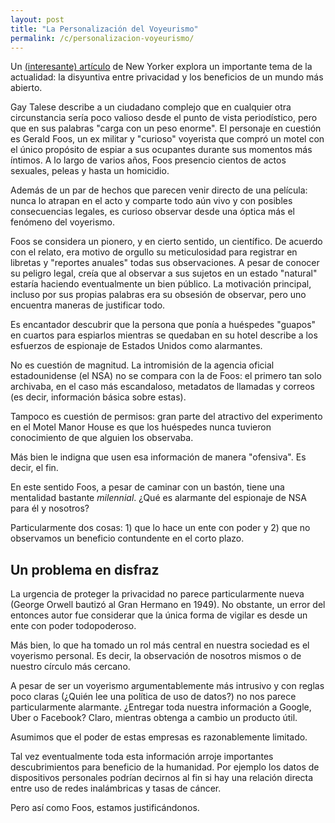 ```yaml
---           
layout: post
title: "La Personalización del Voyeurismo"
permalink: /c/personalizacion-voyeurismo/
---
```




Un [(interesante) artículo](http://www.newyorker.com/magazine/2016/04/11/gay-talese-the-voyeurs-motel) de New Yorker explora un importante tema de la actualidad: la disyuntiva entre privacidad y los beneficios de un mundo más abierto.




Gay Talese describe a un ciudadano complejo que en cualquier otra circunstancia sería poco valioso desde el punto de vista periodístico, pero que en sus palabras "carga con un peso enorme". El personaje en cuestión es Gerald Foos, un ex militar y "curioso" voyerista que compró un motel con el único propósito de espiar a sus ocupantes durante sus momentos más íntimos. A lo largo de varios años, Foos presencio cientos de actos sexuales, peleas y hasta un homicidio.


Además de un par de hechos que parecen venir directo de una película: nunca lo atrapan en el acto y comparte todo aún vivo y con posibles consecuencias legales, es curioso observar desde una óptica más el fenómeno del voyerismo.


Foos se considera un pionero, y en cierto sentido, un científico. De acuerdo con el relato, era motivo de orgullo su meticulosidad para registrar en libretas y "reportes anuales" todas sus observaciones. A pesar de conocer su peligro legal, creía que al observar a sus sujetos en un estado "natural" estaría haciendo eventualmente un bien público. La motivación principal, incluso por sus propias palabras era su obsesión de observar, pero uno encuentra maneras de justificar todo.


Es encantador descubrir que la persona que ponía a huéspedes "guapos" en cuartos para espiarlos mientras se quedaban en su hotel describe a los esfuerzos de espionaje de Estados Unidos como alarmantes. 


No es cuestión de magnitud. La intromisión de la agencia oficial estadounidense (el NSA) no se compara con la de Foos: el primero tan solo archivaba, en el caso más escandaloso, metadatos de llamadas y correos (es decir, información básica sobre estas).

Tampoco es cuestión de permisos: gran parte del atractivo del experimento en el Motel Manor House es que los huéspedes nunca tuvieron conocimiento de que alguien los observaba. 


Más bien le indigna que usen esa información de manera "ofensiva". Es decir, el fin. 

En este sentido Foos, a pesar de caminar con un bastón, tiene una mentalidad bastante *milennial*. ¿Qué es alarmante del espionaje de NSA para él y nosotros? 

Particularmente dos cosas: 1) que lo hace un ente con poder y 2) que no observamos un beneficio contundente en el corto plazo.


## Un problema en disfraz

La urgencia de proteger la privacidad no parece particularmente nueva (George Orwell bautizó al Gran Hermano en 1949). No obstante, un error del entonces autor fue considerar que la única forma de vigilar es desde un ente con poder todopoderoso. 


Más bien, lo que ha tomado un rol más central en nuestra sociedad es el voyerismo personal. Es decir, la observación de nosotros mismos o de nuestro círculo más cercano. 

A pesar de ser un voyerismo argumentablemente más intrusivo y con reglas poco claras (¿Quién lee una política de uso de datos?) no nos parece particularmente alarmante. ¿Entregar toda nuestra información a Google, Uber o Facebook? Claro, mientras obtenga a cambio un producto útil. 


Asumimos que el poder de estas empresas es razonablemente limitado. 


Tal vez eventualmente toda esta información arroje importantes descubrimientos para beneficio de la humanidad. Por ejemplo los datos de dispositivos personales podrían decirnos al fin si hay una relación directa entre uso de redes inalámbricas y tasas de cáncer. 


Pero así como Foos, estamos justificándonos.  
